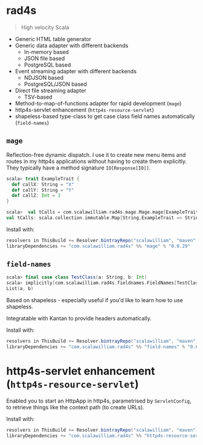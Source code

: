# rad4s

> High velocity Scala

- Generic HTML table generator
- Generic data adapter with different backends
    - In-memory based
    - JSON file based
    - PostgreSQL based
- Event streaming adapter with different backends
    - NDJSON based
    - PostgreSQL/JSON based
- Direct file streaming adapter
    - TSV-based
- Method-to-map-of-functions adapter for rapid development (`mage`)
- http4s-servlet enhancement (`http4s-resource-servlet`)
- shapeless-based type-class to get case class field names automatically (`field-names`)

## `mage`

Reflection-free dynamic dispatch.
I use it to create new menu items and routes in my http4s applications
without having to create them explicitly. They typically have a method signature
`IO[Response[IO]]`. 

```scala
scala> trait ExampleTrait {
  def callX: String = "X"
  def callY: String = "Y"
  def callZ: Int = 3
}

scala>  val tCalls = com.scalawilliam.rad4s.mage.Mage.mage[ExampleTrait, String]
val tCalls: scala.collection.immutable.Map[String,ExampleTrait => String] = Map(callX -> $Lambda$7225/0x00000001016ec840@5d92cfa6, callY -> $Lambda$7226/0x00000001016eb840@6efc083e)
```

Install with:
```scala
resolvers in ThisBuild += Resolver.bintrayRepo("scalawilliam", "maven")
libraryDependencies += "com.scalawilliam.rad4s" %% "mage" % "0.0.29"
```

## `field-names`

```scala
scala> final case class TestClass(a: String, b: Int)
scala> implicitly[com.scalawilliam.rad4s.fieldnames.FieldNames[TestClass]].fieldNames
List(a, b)
```

Based on shapeless - especially useful if you'd like to learn how to use shapeless.

Integratable with Kantan to provide headers automatically.

Install with:

```scala
resolvers in ThisBuild += Resolver.bintrayRepo("scalawilliam", "maven")
libraryDependencies += "com.scalawilliam.rad4s" %% "field-names" % "0.0.29"
```

# http4s-servlet enhancement (`http4s-resource-servlet`)

Enabled you to start an HttpApp in http4s, parametrised by `ServletConfig`, to retrieve things like the context path (to create URLs).

Install with:

```scala
resolvers in ThisBuild += Resolver.bintrayRepo("scalawilliam", "maven")
libraryDependencies += "com.scalawilliam.rad4s" %% "http4s-resource-servlet" % "0.0.29"
```
